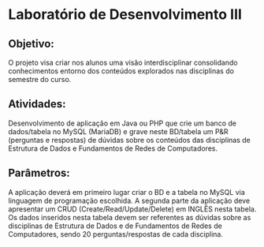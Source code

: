 # Laboratório de Desenvolvimento III
## Objetivo:
O projeto visa criar nos alunos uma visão interdisciplinar consolidando
conhecimentos entorno dos conteúdos explorados nas disciplinas do semestre do
curso.

## Atividades:
Desenvolvimento de aplicação em Java ou PHP que crie um banco de
dados/tabela no MySQL (MariaDB) e grave neste BD/tabela um P&R (perguntas e
respostas) de dúvidas sobre os conteúdos das disciplinas de Estrutura de Dados e
Fundamentos de Redes de Computadores.

## Parâmetros:
A aplicação deverá em primeiro lugar criar o BD e a tabela no MySQL via
linguagem de programação escolhida.
A segunda parte da aplicação deve apresentar um CRUD
(Create/Read/Update/Delete) em INGLÊS nesta tabela.
Os dados inseridos nesta tabela devem ser referentes as dúvidas sobre as
disciplinas de Estrutura de Dados e de Fundamentos de Redes de Computadores,
sendo 20 perguntas/respostas de cada disciplina.
